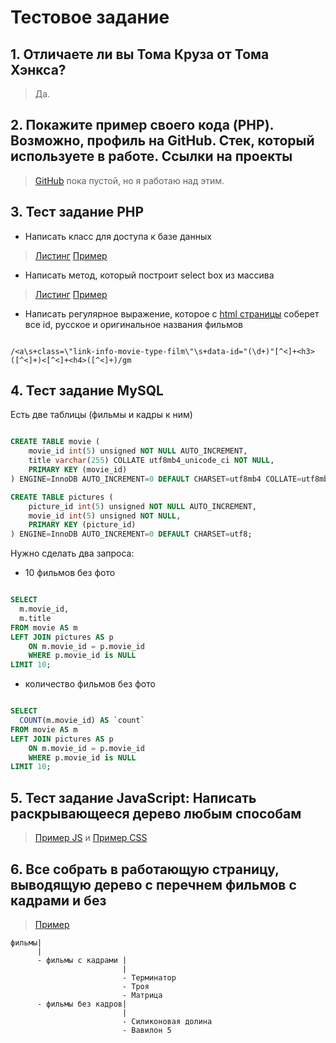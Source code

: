 # Тестовое задание

## 1. Отличаете ли вы Тома Круза от Тома Хэнкса?

> Да.

## 2. Покажите пример своего кода (PHP). Возможно, профиль на GitHub. Стек, который используете в работе. Ссылки на проекты

> [GitHub](https://github.com/danilin-em) пока пустой, но я работаю над этим.

## 3. Тест задание PHP

- Написать класс для доступа к базе данных

> [Листинг](./src/DataBase/DataBase.php) [Пример](./examples/DataBase.php)

- Написать метод, который построит select box из массива

> [Листинг](./src/SelectBox/SelectBox.php) [Пример](./examples/SelectBox.php)

- Написать регулярное выражение, которое с [html страницы](https://ru.kinorium.com/) соберет все id, русское и оригинальное названия фильмов

```regexp

/<a\s+class=\"link-info-movie-type-film\"\s+data-id="(\d+)"[^<]+<h3>([^<]+)<[^<]+<h4>([^<]+)/gm

```

## 4. Тест задание MySQL

Есть две таблицы (фильмы и кадры к ним)

```sql

CREATE TABLE movie (
    movie_id int(5) unsigned NOT NULL AUTO_INCREMENT,
    title varchar(255) COLLATE utf8mb4_unicode_ci NOT NULL,
    PRIMARY KEY (movie_id)
) ENGINE=InnoDB AUTO_INCREMENT=0 DEFAULT CHARSET=utf8mb4 COLLATE=utf8mb4_unicode_ci ROW_FORMAT=COMPRESSED KEY_BLOCK_SIZE=8;

CREATE TABLE pictures (
    picture_id int(5) unsigned NOT NULL AUTO_INCREMENT,
    movie_id int(5) unsigned NOT NULL,
    PRIMARY KEY (picture_id)
) ENGINE=InnoDB AUTO_INCREMENT=0 DEFAULT CHARSET=utf8;

```

Нужно сделать два запроса:

- 10 фильмов без фото

```sql

SELECT 
  m.movie_id,
  m.title
FROM movie AS m 
LEFT JOIN pictures AS p
    ON m.movie_id = p.movie_id
    WHERE p.movie_id is NULL
LIMIT 10;

```

- количество фильмов без фото

```sql

SELECT 
  COUNT(m.movie_id) AS `count`
FROM movie AS m 
LEFT JOIN pictures AS p
    ON m.movie_id = p.movie_id
    WHERE p.movie_id is NULL
LIMIT 10;

```

## 5. Тест задание JavaScript: Написать раскрывающееся дерево любым способам

> [Пример JS](./public/example-tree.html) и [Пример CSS](./public/example-tree-css.html)

## 6. Все собрать в работающую страницу, выводящую дерево с перечнем фильмов с кадрами и без

> [Пример](./public/index.html) 

```text
фильмы|
      |
      - фильмы с кадрами |
                         |
                         - Терминатор
                         - Троя
                         - Матрица
      - фильмы без кадров|
                         |
                         - Силиконовая долина
                         - Вавилон 5
```
